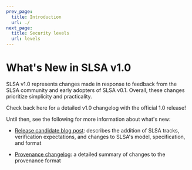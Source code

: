 ```yaml
---
prev_page:
  title: Introduction
  url: ./
next_page:
  title: Security levels
  url: levels
---
```


# What's New in SLSA v1.0

SLSA v1.0 represents changes made in response to feedback from the SLSA
community and early adopters of SLSA v0.1. Overall, these changes
prioritize simplicity and practicality.

Check back here for a detailed v1.0 changelog with the official 1.0 release!

Until then, see the following for more information about what's new:

-   [Release candidate blog post](/blog/2023/02/slsa-v1-rc): describes the
    addition of SLSA tracks, verification expectations, and changes to SLSA's
    model, specification, and format

-   [Provenance changelog](/provenance/v1-rc1#v10-draft): a detailed summary of
    changes to the provenance format
